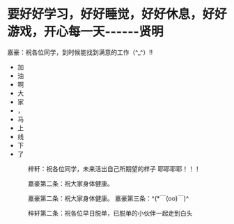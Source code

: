 
<h1>要好好学习，好好睡觉，好好休息，好好游戏，开心每一天------贤明</h1>
嘉豪：祝各位同学，到时候能找到满意的工作（^_^）!!
<ul>
<li>加</li>
<li>油</li>
<li>啊</li>
<li>大</li>
<li>家</li>
<li>，</li>
<li>马</li>
<li>上</li>
<li>线</li>
<li>下</li>
<li>了</li>
<ul>




梓轩：祝各位同学，未来活出自己所期望的样子 耶耶耶耶！！！

嘉豪第二条：祝大家身体健康。

嘉豪第二条：祝大家身体健康。
嘉豪第三条：^(*￣(oo)￣)^

梓轩第二条：祝各位早日脱单，已脱单的小伙伴一起走到白头